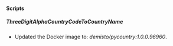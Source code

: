 
#### Scripts

##### ThreeDigitAlphaCountryCodeToCountryName

- Updated the Docker image to: *demisto/pycountry:1.0.0.96960*.
